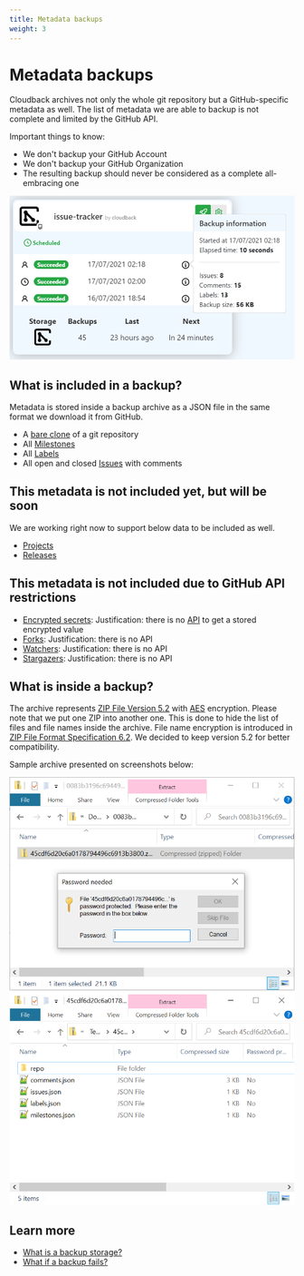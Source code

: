 ```yaml
---
title: Metadata backups
weight: 3
---
```


# Metadata backups

Cloudback archives not only the whole git repository but a GitHub-specific metadata as well. The list of metadata we are able to backup is not complete and limited by the GitHub API.

Important things to know:
- We don't backup your GitHub Account 
- We don't backup your GitHub Organization
- The resulting backup should never be considered as a complete all-embracing one

![Metadata](/static/features/issue-tracker-metadata.png)

## What is included in a backup?

Metadata is stored inside a backup archive as a JSON file in the same format we download it from GitHub.

- A [bare clone](https://git-scm.com/docs/git-clone#Documentation/git-clone.txt---bare) of a git repository
- All [Milestones](https://docs.github.com/en/issues/using-labels-and-milestones-to-track-work/about-milestones)
- All [Labels](https://docs.github.com/en/issues/using-labels-and-milestones-to-track-work/managing-labels)
- All open and closed [Issues](https://docs.github.com/en/issues/tracking-your-work-with-issues/about-issues) with comments

## This metadata is not included yet, but will be soon

We are working right now to support below data to be included as well.

- [Projects](https://docs.github.com/en/issues/trying-out-the-new-projects-experience/about-projects)
- [Releases](https://docs.github.com/en/github/administering-a-repository/releasing-projects-on-github/about-releases)

## This metadata is not included due to GitHub API restrictions

- [Encrypted secrets](https://docs.github.com/en/actions/reference/encrypted-secrets): Justification: there is no [API](https://docs.github.com/en/rest/reference/actions#get-a-repository-secret) to get a stored encrypted value
- [Forks](https://docs.github.com/en/github/collaborating-with-pull-requests/working-with-forks/about-forks): Justification: there is no API
- [Watchers](https://docs.github.com/en/github/managing-subscriptions-and-notifications-on-github/setting-up-notifications/about-notifications): Justification: there is no API
- [Stargazers](https://docs.github.com/en/rest/reference/activity#starring): Justification: there is no API

## What is inside a backup?

The archive represents [ZIP File Version 5.2](https://pkware.cachefly.net/webdocs/APPNOTE/APPNOTE-5.2.0.txt) with [AES](https://en.wikipedia.org/wiki/Advanced_Encryption_Standard) encryption. Please note that we put one ZIP into another one. This is done to hide the list of files and file names inside the archive. File name encryption is introduced in [ZIP File Format Specification 6.2](https://pkware.cachefly.net/webdocs/APPNOTE/APPNOTE-6.2.0.txt). We decided to keep version 5.2 for better compatibility.

Sample archive presented on screenshots below:

![Inside a backup 1](/static/features/inside-backup-1.png)
![Inside a backup 2](/static/features/inside-backup-2.png)

## Learn more

- [What is a backup storage?](/features/various-backup-storages)
- [What if a backup fails?]()